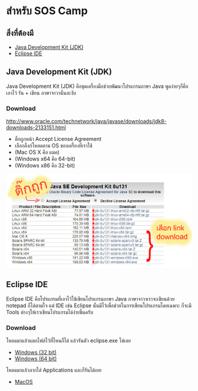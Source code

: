 # สำหรับ SOS Camp
## สิ่งที่ต้องมี
- [Java Development Kit (JDK)](#java-development-kit-jdk)
- [Eclipse IDE](#eclipse-ide)

## Java Development Kit (JDK)
Java Development Kit (JDK) คือชุดเครื่องมือช่วยพัฒนาโปรแกรมภาษา Java พูดง่ายๆก็คือเอาไว้ รัน + เขียน ภาษาจาวานั่นละงับ
### Download
http://www.oracle.com/technetwork/java/javase/downloads/jdk8-downloads-2133151.html
- ติ้กถูกหน้า Accept License Agreement
- เลือกลิ้งก์โหลดตาม OS ของเครื่องที่เราใช้
- (Mac OS X คือ แมค)
- (Windows x64 คือ 64-bit)
- (Windows x86 คือ 32-bit)

![Image of Yaktocat](./images/jdk.png)
## Eclipse IDE
Eclipse IDE คือโปรแกรมที่เอาไว้ใช้เขียนโปรแกรมภาษา Java ภาษาจาวาเราจะเขียนด้วย notepad ก็ได้ตามใจ แต่ IDE เช่น Eclipse นั้นมีไว้เพื่อช่วยในการเขียนโปรแกรมโดยเฉพาะ ก็จะมี Tools ต่างๆให้เราเขียนโปรแกรมได้ง่ายขึ้นครับ
### Download
โหลดมาแล้วแตกไฟล์ไว้ที่ไหนก็ได้ แล้วรันตัว eclipse.exe ได้เลย
- [Windows (32 bit)](http://www.eclipse.org/downloads/download.php?file=/technology/epp/downloads/release/neon/3/eclipse-java-neon-3-win32.zip
)
- [Windows (64 bit)](http://www.eclipse.org/downloads/download.php?file=/technology/epp/downloads/release/neon/3/eclipse-java-neon-3-win32-x86_64.zip
)

โหลดมาแล้วลากใส่ Applications และก็รันได้เยย
- [MacOS](http://www.eclipse.org/downloads/download.php?file=/technology/epp/downloads/release/neon/3/eclipse-java-neon-3-macosx-cocoa-x86_64.tar.gz
)
